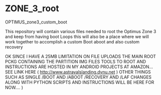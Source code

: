 # ZONE_3_root
OPTIMUS_zone3_custom_boot

This repository will contain various files needed to root the Optimus Zone 3  and keep from having boot Loops this will also be a place where we will work together to accomplish a custom Boot aboot and also custom recovery 

OK SINCE I HAVE A 25MB LIMITATION ON FILE UPLOADS THE MAIN ROOT PCKG CONTAINING THE PARTITION IMG FILES TOOLS TO ROOT AND INSTRUCTIONS ARE HOSTED IN MY ANDROID PROJECTS AT AMAZON...
SEE LINK HERE ( http://www.astrayalslanding.dynu.net )
OTHER THINGS SUCH AS SINGLE /BOOT AND /ABOOT /RECOVERY AND /LAF CHANGES ALONG WITH PYTHON SCRIPTS AND INSTRUCTIONS WILL BE HERE FOR NOW....
 )

